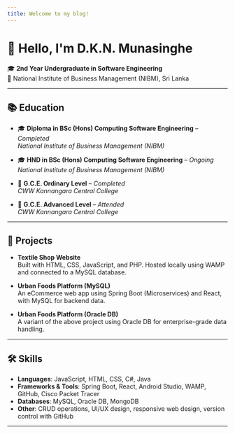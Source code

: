 ```yaml
---
title: Welcome to my blog!
---
```


# 👋 Hello, I'm D.K.N. Munasinghe

🎓 **2nd Year Undergraduate in Software Engineering**  
📍 National Institute of Business Management (NIBM), Sri Lanka

---

## 📚 Education

- 🎓 **Diploma in BSc (Hons) Computing Software Engineering** – *Completed*  
  *National Institute of Business Management (NIBM)*

- 🎓 **HND in BSc (Hons) Computing Software Engineering** – *Ongoing*  
  *National Institute of Business Management (NIBM)*

- 🏫 **G.C.E. Ordinary Level** – *Completed*  
  *CWW Kannangara Central College*

- 🏫 **G.C.E. Advanced Level** – *Attended*  
  *CWW Kannangara Central College*

---

## 💼 Projects

- **Textile Shop Website**  
  Built with HTML, CSS, JavaScript, and PHP. Hosted locally using WAMP and connected to a MySQL database.

- **Urban Foods Platform (MySQL)**  
  An eCommerce web app using Spring Boot (Microservices) and React, with MySQL for backend data.

- **Urban Foods Platform (Oracle DB)**  
  A variant of the above project using Oracle DB for enterprise-grade data handling.

---

## 🛠️ Skills

- **Languages**: JavaScript, HTML, CSS, C#, Java  
- **Frameworks & Tools**: Spring Boot, React, Android Studio, WAMP, GitHub, Cisco Packet Tracer  
- **Databases**: MySQL, Oracle DB, MongoDB  
- **Other**: CRUD operations, UI/UX design, responsive web design, version control with GitHub

---
